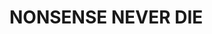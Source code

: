 # NONSENSE NEVER DIE

<!---
Juninh567/Juninh567 is a ✨ special ✨ repository because its `README.md` (this file) appears on your GitHub profile.
You can click the Preview link to take a look at your changes.
--->

